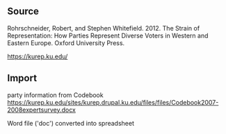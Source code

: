 ## Source

Rohrschneider, Robert, and Stephen Whitefield. 2012. The Strain of Representation: How Parties Represent Diverse Voters in Western and Eastern Europe. Oxford University Press.

https://kurep.ku.edu/

## Import

party information from Codebook
https://kurep.ku.edu/sites/kurep.drupal.ku.edu/files/files/Codebook2007-2008expertsurvey.docx

Word file ('doc') converted into spreadsheet
